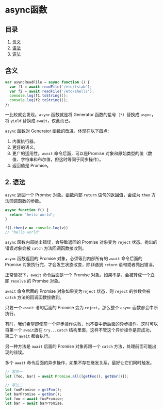 # async函数

## 目录

1. [含义](#part1)
2. [语法](#part2)
3. [语法](#part3)


<a name="part1"></a>
## 含义

```javascript
var asyncReadFile = async function () {
  var f1 = await readFile('/etc/fstab');
  var f2 = await readFile('/etc/shells');
  console.log(f1.toString());
  console.log(f2.toString());
};
```

一比较就会发现，`async` 函数就是将 Generator 函数的星号（`*`）替换成 `async`，将 `yield` 替换成 `await`，仅此而已。  

`async` 函数对 Generator 函数的改进，体现在以下四点:  

  1. 内置执行器。
  2. 更好的语义。
  3. 更广的适用性。`await` 命令后面，可以是Promise 对象和原始类型的值（数值、字符串和布尔值，但这时等同于同步操作）。
  4. 返回值是 Promise。  


<a name="part2"></a>
## 2. 语法

`async` 返回一个 Promise 对象。函数内部 `return` 语句的返回值，会成为 `then` 方法回调函数的参数。  

```javascript
async function f() {
  return 'hello world';
}

f().then(v => console.log(v))
// "hello world"
```

`async` 函数内部抛出错误，会导致返回的 Promise 对象变为 `reject` 状态。抛出的错误对象会被 `catch` 方法回调函数接收到。  

`async` 函数返回的 Promise 对象，必须等到内部所有的 `await` 命令后面的 Promise 对象执行完，才会发生状态改变，除非遇到 `return` 语句或者抛出错误。  

正常情况下，`await` 命令后面是一个 Promise 对象。如果不是，会被转成一个立即 `resolve` 的 Promise 对象。  

`await` 命令后面的 Promise 对象如果变为`reject` 状态，则 `reject` 的参数会被 `catch` 方法的回调函数接收到。  

只要一个 `await` 语句后面的 Promise 变为 `reject`，那么整个 `async` 函数都会中断执行。  

有时，我们希望即使前一个异步操作失败，也不要中断后面的异步操作。这时可以将第一个 `await`放在 `try...catch` 结构里面，这样不管这个异步操作是否成功，第二个 `await` 都会执行。  

另一种方法是 `await` 后面的 Promise 对象再跟一个 `catch` 方法，处理前面可能出现的错误。  

多个 `await` 命令后面的异步操作，如果不存在继发关系，最好让它们同时触发。  

```javascript
// 写法一
let [foo, bar] = await Promise.all([getFoo(), getBar()]);

// 写法二
let fooPromise = getFoo();
let barPromise = getBar();
let foo = await fooPromise;
let bar = await barPromise;
```

